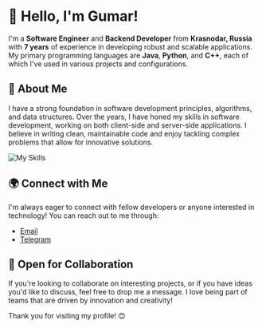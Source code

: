 # 👋 Hello, I'm Gumar!

I'm a **Software Engineer** and **Backend Developer** from **Krasnodar, Russia** with **7 years** of experience in developing robust and scalable applications. My primary programming languages are **Java**, **Python**, and **C++**, each of which I've used in various projects and configurations.

## 🌟 About Me

I have a strong foundation in software development principles, algorithms, and data structures. Over the years, I have honed my skills in software development, working on both client-side and server-side applications. I believe in writing clean, maintainable code and enjoy tackling complex problems that allow for innovative solutions.

![My Skills](https://skillicons.dev/icons?i=py,java,cpp,spring,fastapi,flask,postgresql,hibernate,mysql,redis,kafka,docker)


## 🌍 Connect with Me

I'm always eager to connect with fellow developers or anyone interested in technology! You can reach out to me through:

- [Email](legendary.killtell@gmail.com)
- [Telegram](https://t.me/afganec229)
  
## 🔧 Open for Collaboration

If you're looking to collaborate on interesting projects, or if you have ideas you'd like to discuss, feel free to drop me a message. I love being part of teams that are driven by innovation and creativity!

Thank you for visiting my profile! 😊

